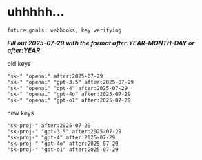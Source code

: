 # uhhhhh...

`future goals: webhooks, key verifying`



***Fill out 2025-07-29 with the format after:YEAR-MONTH-DAY or after:YEAR***

old keys
```
"sk-" "openai" after:2025-07-29
"sk-" "openai" "gpt-3.5" after:2025-07-29
"sk-" "openai" "gpt-4" after:2025-07-29
"sk-" "openai" "gpt-4o" after:2025-07-29
"sk-" "openai" "gpt-o1" after:2025-07-29
```

new keys
```
"sk-proj-" after:2025-07-29
"sk-proj-" "gpt-3.5" after:2025-07-29
"sk-proj-" "gpt-4" after:2025-07-29
"sk-proj-" "gpt-4o" after:2025-07-29
"sk-proj-" "gpt-o1" after:2025-07-29
```
